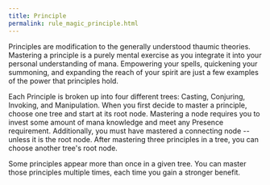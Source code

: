 ```yaml
---
title: Principle
permalink: rule_magic_principle.html
---
```


Principles are modification to the generally understood thaumic theories. Mastering a principle is a purely mental exercise as you integrate it into your personal understanding of mana. Empowering your spells, quickening your summoning, and expanding the reach of your spirit are just a few examples of the power that principles hold.

Each Principle is broken up into four different trees: Casting, Conjuring, Invoking, and Manipulation. When you first decide to master a principle, choose one tree and start at its root node. Mastering a node requires you to invest some amount of mana knowledge and meet any Presence requirement. Additionally, you must have mastered a connecting node -- unless it is the root node. After mastering three principles in a tree, you can choose another tree's root node.

Some principles appear more than once in a given tree. You can master those principles multiple times, each time you gain a stronger benefit.